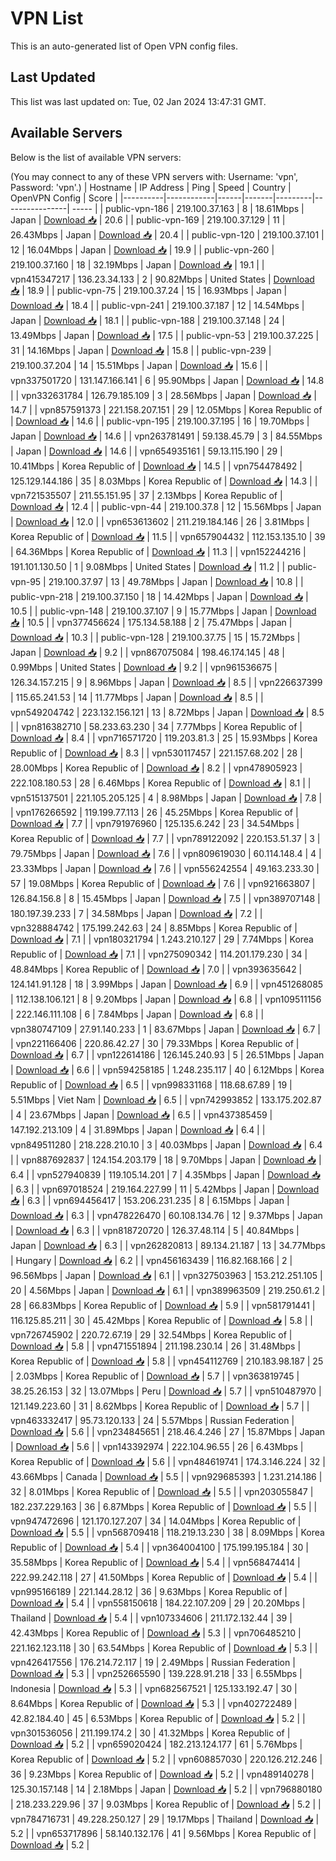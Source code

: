 # VPN List

This is an auto-generated list of Open VPN config files.

## Last Updated

This list was last updated on: Tue, 02 Jan 2024 13:47:31 GMT.

## Available Servers

Below is the list of available VPN servers:

(You may connect to any of these VPN servers with: Username: 'vpn', Password: 'vpn'.)
| Hostname | IP Address | Ping | Speed | Country | OpenVPN Config | Score |
|----------|------------|------|-------|---------|----------------| ----- |
| public-vpn-186 | 219.100.37.163 | 8 | 18.61Mbps | Japan | [Download 📥](./configs/server_0_JP.ovpn) | 20.6 |
| public-vpn-169 | 219.100.37.129 | 11 | 26.43Mbps | Japan | [Download 📥](./configs/server_1_JP.ovpn) | 20.4 |
| public-vpn-120 | 219.100.37.101 | 12 | 16.04Mbps | Japan | [Download 📥](./configs/server_2_JP.ovpn) | 19.9 |
| public-vpn-260 | 219.100.37.160 | 18 | 32.19Mbps | Japan | [Download 📥](./configs/server_3_JP.ovpn) | 19.1 |
| vpn415347217 | 136.23.34.133 | 2 | 90.82Mbps | United States | [Download 📥](./configs/server_4_US.ovpn) | 18.9 |
| public-vpn-75 | 219.100.37.24 | 15 | 16.93Mbps | Japan | [Download 📥](./configs/server_5_JP.ovpn) | 18.4 |
| public-vpn-241 | 219.100.37.187 | 12 | 14.54Mbps | Japan | [Download 📥](./configs/server_6_JP.ovpn) | 18.1 |
| public-vpn-188 | 219.100.37.148 | 24 | 13.49Mbps | Japan | [Download 📥](./configs/server_7_JP.ovpn) | 17.5 |
| public-vpn-53 | 219.100.37.225 | 31 | 14.16Mbps | Japan | [Download 📥](./configs/server_8_JP.ovpn) | 15.8 |
| public-vpn-239 | 219.100.37.204 | 14 | 15.51Mbps | Japan | [Download 📥](./configs/server_9_JP.ovpn) | 15.6 |
| vpn337501720 | 131.147.166.141 | 6 | 95.90Mbps | Japan | [Download 📥](./configs/server_10_JP.ovpn) | 14.8 |
| vpn332631784 | 126.79.185.109 | 3 | 28.56Mbps | Japan | [Download 📥](./configs/server_11_JP.ovpn) | 14.7 |
| vpn857591373 | 221.158.207.151 | 29 | 12.05Mbps | Korea Republic of | [Download 📥](./configs/server_12_KR.ovpn) | 14.6 |
| public-vpn-195 | 219.100.37.195 | 16 | 19.70Mbps | Japan | [Download 📥](./configs/server_13_JP.ovpn) | 14.6 |
| vpn263781491 | 59.138.45.79 | 3 | 84.55Mbps | Japan | [Download 📥](./configs/server_14_JP.ovpn) | 14.6 |
| vpn654935161 | 59.13.115.190 | 29 | 10.41Mbps | Korea Republic of | [Download 📥](./configs/server_15_KR.ovpn) | 14.5 |
| vpn754478492 | 125.129.144.186 | 35 | 8.03Mbps | Korea Republic of | [Download 📥](./configs/server_16_KR.ovpn) | 14.3 |
| vpn721535507 | 211.55.151.95 | 37 | 2.13Mbps | Korea Republic of | [Download 📥](./configs/server_17_KR.ovpn) | 12.4 |
| public-vpn-44 | 219.100.37.8 | 12 | 15.56Mbps | Japan | [Download 📥](./configs/server_18_JP.ovpn) | 12.0 |
| vpn653613602 | 211.219.184.146 | 26 | 3.81Mbps | Korea Republic of | [Download 📥](./configs/server_19_KR.ovpn) | 11.5 |
| vpn657904432 | 112.153.135.10 | 39 | 64.36Mbps | Korea Republic of | [Download 📥](./configs/server_20_KR.ovpn) | 11.3 |
| vpn152244216 | 191.101.130.50 | 1 | 9.08Mbps | United States | [Download 📥](./configs/server_21_US.ovpn) | 11.2 |
| public-vpn-95 | 219.100.37.97 | 13 | 49.78Mbps | Japan | [Download 📥](./configs/server_22_JP.ovpn) | 10.8 |
| public-vpn-218 | 219.100.37.150 | 18 | 14.42Mbps | Japan | [Download 📥](./configs/server_23_JP.ovpn) | 10.5 |
| public-vpn-148 | 219.100.37.107 | 9 | 15.77Mbps | Japan | [Download 📥](./configs/server_24_JP.ovpn) | 10.5 |
| vpn377456624 | 175.134.58.188 | 2 | 75.47Mbps | Japan | [Download 📥](./configs/server_25_JP.ovpn) | 10.3 |
| public-vpn-128 | 219.100.37.75 | 15 | 15.72Mbps | Japan | [Download 📥](./configs/server_26_JP.ovpn) | 9.2 |
| vpn867075084 | 198.46.174.145 | 48 | 0.99Mbps | United States | [Download 📥](./configs/server_27_US.ovpn) | 9.2 |
| vpn961536675 | 126.34.157.215 | 9 | 8.96Mbps | Japan | [Download 📥](./configs/server_28_JP.ovpn) | 8.5 |
| vpn226637399 | 115.65.241.53 | 14 | 11.77Mbps | Japan | [Download 📥](./configs/server_29_JP.ovpn) | 8.5 |
| vpn549204742 | 223.132.156.121 | 13 | 8.72Mbps | Japan | [Download 📥](./configs/server_30_JP.ovpn) | 8.5 |
| vpn816382710 | 58.233.63.230 | 34 | 7.77Mbps | Korea Republic of | [Download 📥](./configs/server_31_KR.ovpn) | 8.4 |
| vpn716571720 | 119.203.81.3 | 25 | 15.93Mbps | Korea Republic of | [Download 📥](./configs/server_32_KR.ovpn) | 8.3 |
| vpn530117457 | 221.157.68.202 | 28 | 28.00Mbps | Korea Republic of | [Download 📥](./configs/server_33_KR.ovpn) | 8.2 |
| vpn478905923 | 222.108.180.53 | 28 | 6.46Mbps | Korea Republic of | [Download 📥](./configs/server_34_KR.ovpn) | 8.1 |
| vpn515137501 | 221.105.205.125 | 4 | 8.98Mbps | Japan | [Download 📥](./configs/server_35_JP.ovpn) | 7.8 |
| vpn176266592 | 119.199.77.113 | 26 | 45.25Mbps | Korea Republic of | [Download 📥](./configs/server_36_KR.ovpn) | 7.7 |
| vpn791976960 | 125.135.6.242 | 23 | 34.54Mbps | Korea Republic of | [Download 📥](./configs/server_37_KR.ovpn) | 7.7 |
| vpn789122092 | 220.153.51.37 | 3 | 79.75Mbps | Japan | [Download 📥](./configs/server_38_JP.ovpn) | 7.6 |
| vpn809619030 | 60.114.148.4 | 4 | 23.33Mbps | Japan | [Download 📥](./configs/server_39_JP.ovpn) | 7.6 |
| vpn556242554 | 49.163.233.30 | 57 | 19.08Mbps | Korea Republic of | [Download 📥](./configs/server_40_KR.ovpn) | 7.6 |
| vpn921663807 | 126.84.156.8 | 8 | 15.45Mbps | Japan | [Download 📥](./configs/server_41_JP.ovpn) | 7.5 |
| vpn389707148 | 180.197.39.233 | 7 | 34.58Mbps | Japan | [Download 📥](./configs/server_42_JP.ovpn) | 7.2 |
| vpn328884742 | 175.199.242.63 | 24 | 8.85Mbps | Korea Republic of | [Download 📥](./configs/server_43_KR.ovpn) | 7.1 |
| vpn180321794 | 1.243.210.127 | 29 | 7.74Mbps | Korea Republic of | [Download 📥](./configs/server_44_KR.ovpn) | 7.1 |
| vpn275090342 | 114.201.179.230 | 34 | 48.84Mbps | Korea Republic of | [Download 📥](./configs/server_45_KR.ovpn) | 7.0 |
| vpn393635642 | 124.141.91.128 | 18 | 3.99Mbps | Japan | [Download 📥](./configs/server_46_JP.ovpn) | 6.9 |
| vpn451268085 | 112.138.106.121 | 8 | 9.20Mbps | Japan | [Download 📥](./configs/server_47_JP.ovpn) | 6.8 |
| vpn109511156 | 222.146.111.108 | 6 | 7.84Mbps | Japan | [Download 📥](./configs/server_48_JP.ovpn) | 6.8 |
| vpn380747109 | 27.91.140.233 | 1 | 83.67Mbps | Japan | [Download 📥](./configs/server_49_JP.ovpn) | 6.7 |
| vpn221166406 | 220.86.42.27 | 30 | 79.33Mbps | Korea Republic of | [Download 📥](./configs/server_50_KR.ovpn) | 6.7 |
| vpn122614186 | 126.145.240.93 | 5 | 26.51Mbps | Japan | [Download 📥](./configs/server_51_JP.ovpn) | 6.6 |
| vpn594258185 | 1.248.235.117 | 40 | 6.12Mbps | Korea Republic of | [Download 📥](./configs/server_52_KR.ovpn) | 6.5 |
| vpn998331168 | 118.68.67.89 | 19 | 5.51Mbps | Viet Nam | [Download 📥](./configs/server_53_VN.ovpn) | 6.5 |
| vpn742993852 | 133.175.202.87 | 4 | 23.67Mbps | Japan | [Download 📥](./configs/server_54_JP.ovpn) | 6.5 |
| vpn437385459 | 147.192.213.109 | 4 | 31.89Mbps | Japan | [Download 📥](./configs/server_55_JP.ovpn) | 6.4 |
| vpn849511280 | 218.228.210.10 | 3 | 40.03Mbps | Japan | [Download 📥](./configs/server_56_JP.ovpn) | 6.4 |
| vpn887692837 | 124.154.203.179 | 18 | 9.70Mbps | Japan | [Download 📥](./configs/server_57_JP.ovpn) | 6.4 |
| vpn527940839 | 119.105.14.201 | 7 | 4.35Mbps | Japan | [Download 📥](./configs/server_58_JP.ovpn) | 6.3 |
| vpn697018524 | 219.164.227.99 | 11 | 5.42Mbps | Japan | [Download 📥](./configs/server_59_JP.ovpn) | 6.3 |
| vpn694456417 | 153.206.231.235 | 8 | 6.15Mbps | Japan | [Download 📥](./configs/server_60_JP.ovpn) | 6.3 |
| vpn478226470 | 60.108.134.76 | 12 | 9.37Mbps | Japan | [Download 📥](./configs/server_61_JP.ovpn) | 6.3 |
| vpn818720720 | 126.37.48.114 | 5 | 40.84Mbps | Japan | [Download 📥](./configs/server_62_JP.ovpn) | 6.3 |
| vpn262820813 | 89.134.21.187 | 13 | 34.77Mbps | Hungary | [Download 📥](./configs/server_63_HU.ovpn) | 6.2 |
| vpn456163439 | 116.82.168.166 | 2 | 96.56Mbps | Japan | [Download 📥](./configs/server_64_JP.ovpn) | 6.1 |
| vpn327503963 | 153.212.251.105 | 20 | 4.56Mbps | Japan | [Download 📥](./configs/server_65_JP.ovpn) | 6.1 |
| vpn389963509 | 219.250.61.2 | 28 | 66.83Mbps | Korea Republic of | [Download 📥](./configs/server_66_KR.ovpn) | 5.9 |
| vpn581791441 | 116.125.85.211 | 30 | 45.42Mbps | Korea Republic of | [Download 📥](./configs/server_67_KR.ovpn) | 5.8 |
| vpn726745902 | 220.72.67.19 | 29 | 32.54Mbps | Korea Republic of | [Download 📥](./configs/server_68_KR.ovpn) | 5.8 |
| vpn471551894 | 211.198.230.14 | 26 | 31.48Mbps | Korea Republic of | [Download 📥](./configs/server_69_KR.ovpn) | 5.8 |
| vpn454112769 | 210.183.98.187 | 25 | 2.03Mbps | Korea Republic of | [Download 📥](./configs/server_70_KR.ovpn) | 5.7 |
| vpn363819745 | 38.25.26.153 | 32 | 13.07Mbps | Peru | [Download 📥](./configs/server_71_PE.ovpn) | 5.7 |
| vpn510487970 | 121.149.223.60 | 31 | 8.62Mbps | Korea Republic of | [Download 📥](./configs/server_72_KR.ovpn) | 5.7 |
| vpn463332417 | 95.73.120.133 | 24 | 5.57Mbps | Russian Federation | [Download 📥](./configs/server_73_RU.ovpn) | 5.6 |
| vpn234845651 | 218.46.4.246 | 27 | 15.87Mbps | Japan | [Download 📥](./configs/server_74_JP.ovpn) | 5.6 |
| vpn143392974 | 222.104.96.55 | 26 | 6.43Mbps | Korea Republic of | [Download 📥](./configs/server_75_KR.ovpn) | 5.6 |
| vpn484619741 | 174.3.146.224 | 32 | 43.66Mbps | Canada | [Download 📥](./configs/server_76_CA.ovpn) | 5.5 |
| vpn929685393 | 1.231.214.186 | 32 | 8.01Mbps | Korea Republic of | [Download 📥](./configs/server_77_KR.ovpn) | 5.5 |
| vpn203055847 | 182.237.229.163 | 36 | 6.87Mbps | Korea Republic of | [Download 📥](./configs/server_78_KR.ovpn) | 5.5 |
| vpn947472696 | 121.170.127.207 | 34 | 14.04Mbps | Korea Republic of | [Download 📥](./configs/server_79_KR.ovpn) | 5.5 |
| vpn568709418 | 118.219.13.230 | 38 | 8.09Mbps | Korea Republic of | [Download 📥](./configs/server_80_KR.ovpn) | 5.4 |
| vpn364004100 | 175.199.195.184 | 30 | 35.58Mbps | Korea Republic of | [Download 📥](./configs/server_81_KR.ovpn) | 5.4 |
| vpn568474414 | 222.99.242.118 | 27 | 41.50Mbps | Korea Republic of | [Download 📥](./configs/server_82_KR.ovpn) | 5.4 |
| vpn995166189 | 221.144.28.12 | 36 | 9.63Mbps | Korea Republic of | [Download 📥](./configs/server_83_KR.ovpn) | 5.4 |
| vpn558150618 | 184.22.107.209 | 29 | 20.20Mbps | Thailand | [Download 📥](./configs/server_84_TH.ovpn) | 5.4 |
| vpn107334606 | 211.172.132.44 | 39 | 42.43Mbps | Korea Republic of | [Download 📥](./configs/server_85_KR.ovpn) | 5.3 |
| vpn706485210 | 221.162.123.118 | 30 | 63.54Mbps | Korea Republic of | [Download 📥](./configs/server_86_KR.ovpn) | 5.3 |
| vpn426417556 | 176.214.72.117 | 19 | 2.49Mbps | Russian Federation | [Download 📥](./configs/server_87_RU.ovpn) | 5.3 |
| vpn252665590 | 139.228.91.218 | 33 | 6.55Mbps | Indonesia | [Download 📥](./configs/server_88_ID.ovpn) | 5.3 |
| vpn682567521 | 125.133.192.47 | 30 | 8.64Mbps | Korea Republic of | [Download 📥](./configs/server_89_KR.ovpn) | 5.3 |
| vpn402722489 | 42.82.184.40 | 45 | 6.53Mbps | Korea Republic of | [Download 📥](./configs/server_90_KR.ovpn) | 5.2 |
| vpn301536056 | 211.199.174.2 | 30 | 41.32Mbps | Korea Republic of | [Download 📥](./configs/server_91_KR.ovpn) | 5.2 |
| vpn659020424 | 182.213.124.177 | 61 | 5.76Mbps | Korea Republic of | [Download 📥](./configs/server_92_KR.ovpn) | 5.2 |
| vpn608857030 | 220.126.212.246 | 36 | 9.23Mbps | Korea Republic of | [Download 📥](./configs/server_93_KR.ovpn) | 5.2 |
| vpn489140278 | 125.30.157.148 | 14 | 2.18Mbps | Japan | [Download 📥](./configs/server_94_JP.ovpn) | 5.2 |
| vpn796880180 | 218.233.229.96 | 37 | 9.03Mbps | Korea Republic of | [Download 📥](./configs/server_95_KR.ovpn) | 5.2 |
| vpn784716731 | 49.228.250.127 | 29 | 19.17Mbps | Thailand | [Download 📥](./configs/server_96_TH.ovpn) | 5.2 |
| vpn653717896 | 58.140.132.176 | 41 | 9.56Mbps | Korea Republic of | [Download 📥](./configs/server_97_KR.ovpn) | 5.2 |
